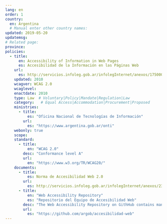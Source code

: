 ```yaml
---
lang: en
order: 1
country:
  en: Argentina
  # Manual enter other country names:
updated: 2019-05-20
updatemsg:
# Related page:
province:
policies:
  - title:
      en: Accessibility of Information in Web Pages
      es: Accesibilidad de la Información en las Páginas Web
    url:
      es: http://servicios.infoleg.gob.ar/infolegInternet/anexos/175000-179999/175694/norma.htm
    updated: 2010
    wcagver: WCAG 2.0
    wcaglevel:
    enactdate: 2010
    type: Law  # Voluntary|Policy|Mandate|Regulation|Law
    category:   # Equal Access|Accommodation|Procurement|Proposed
    ministries:
      - title:
          es: "Oficina Nacional de Tecnologías de Información"
        url:
          es: "https://www.argentina.gob.ar/onti"
    webonly: true
    scope:
    standard:
      - title:
          en: "WCAG 2.0"
        desc: "Conformance level A"
        url:
          en: "https://www.w3.org/TR/WCAG20/"
    documents:
      - title:
          es: Norma de Accesibilidad Web 2.0
        url:
          es: http://servicios.infoleg.gob.ar/infolegInternet/anexos/230000-234999/233667/norma.htm
      - title:
          en: "Web Accessibility Repository"
          es: "Repositorio del Equipo de Accesibilidad Web"
        desc: "The Web Accessibility Repository on GithHub contains many resources as guides, posters, technical recommendations, etc."
        url:
          es: "https://github.com/argob/accesibilidad-web"
---
```

